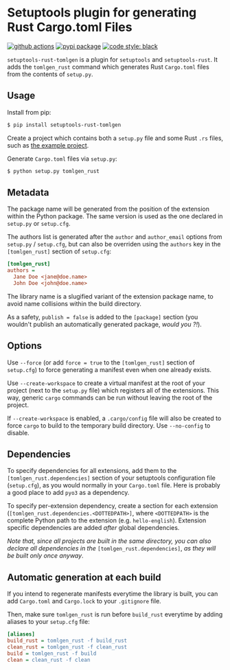 # Setuptools plugin for generating Rust Cargo.toml Files

[![github actions](https://github.com/PyO3/setuptools-rust-tomlgen/actions/workflows/ci.yml/badge.svg)](https://github.com/PyO3/setuptools-rust-tomlgen/actions/workflows/ci.yml)
[![pypi package](https://badge.fury.io/py/setuptools-rust-tomlgen.svg)](https://pypi.org/project/setuptools-rust-tomlgen/)
[![code style: black](https://img.shields.io/badge/code%20style-black-000000.svg)](https://github.com/ambv/black)

`setuptools-rust-tomlgen` is a plugin for `setuptools` and `setuptools-rust`. It adds the `tomlgen_rust` command which generates Rust `Cargo.toml` files from the contents of `setup.py`.

## Usage

Install from pip:

```bash
$ pip install setuptools-rust-tomlgen
```

Create a project which contains both a `setup.py` file and some Rust `.rs` files, such as [the example project](examples/tomlgen).

Generate `Cargo.toml` files via `setup.py`:

```bash
$ python setup.py tomlgen_rust
```

## Metadata

The package name will be generated from the position of the extension within
the Python package. The same version is used as the one declared in ``setup.py``
or `setup.cfg`.

The authors list is generated after the `author` and `author_email` options
from `setup.py` / `setup.cfg`, but can also be overriden using the
`authors` key in the `[tomlgen_rust]` section of `setup.cfg`:

```ini
[tomlgen_rust]
authors =
  Jane Doe <jane@doe.name>
  John Doe <john@doe.name>
```

The library name is a slugified variant of the extension package name, to
avoid name collisions within the build directory.

As a safety, `publish = false` is added to the `[package]` section
(you wouldn't publish an automatically generated package, *would you ?!*).

## Options

Use `--force` (or add `force = true` to the `[tomlgen_rust]` section of
`setup.cfg`) to force generating a manifest even when one already exists.

Use `--create-workspace` to create a virtual manifest at the root of your
project (next to the `setup.py` file) which registers all of the extensions.
This way, generic `cargo` commands can be run without leaving the root of
the project.

If `--create-workspace` is enabled, a `.cargo/config` file will also be
created to force `cargo` to build to the temporary build directory. Use
`--no-config` to disable.

## Dependencies

To specify dependencies for all extensions, add them to the
`[tomlgen_rust.dependencies]` section of your setuptools configuration file
(`setup.cfg`), as you would normally in your `Cargo.toml` file. Here is
probably a good place to add `pyo3` as a dependency.

To specify per-extension dependency, create a section for each extension
(`[tomlgen_rust.dependencies.<DOTTEDPATH>]`, where `<DOTTEDPATH>` is the
complete Python path to the extension (e.g. `hello-english`). Extension
specific dependencies are added *after* global dependencies.

*Note that, since all projects are built in the same directory, you can also
declare all dependencies in the* `[tomlgen_rust.dependencies]`, *as they will
be built only once anyway*.

## Automatic generation at each build

If you intend to regenerate manifests everytime the library is built, you can
add `Cargo.toml` and `Cargo.lock` to your `.gitignore` file.

Then, make sure `tomlgen_rust` is run before `build_rust` everytime by
adding aliases to your `setup.cfg` file:

```ini
[aliases]
build_rust = tomlgen_rust -f build_rust
clean_rust = tomlgen_rust -f clean_rust
build = tomlgen_rust -f build
clean = clean_rust -f clean
```
